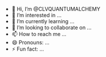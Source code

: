 - 👋 Hi, I’m @CLVQUANTUMALCHEMY
- 👀 I’m interested in ...
- 🌱 I’m currently learning ...
- 💞️ I’m looking to collaborate on ...
- 📫 How to reach me ...
- 😄 Pronouns: ...
- ⚡ Fun fact: ...

<!---
CLVQUANTUMALCHEMY/CLVQUANTUMALCHEMY is a ✨ special ✨ repository because its `README.md` (this file) appears on your GitHub profile.
You can click the Preview link to take a look at your changes.
--->
